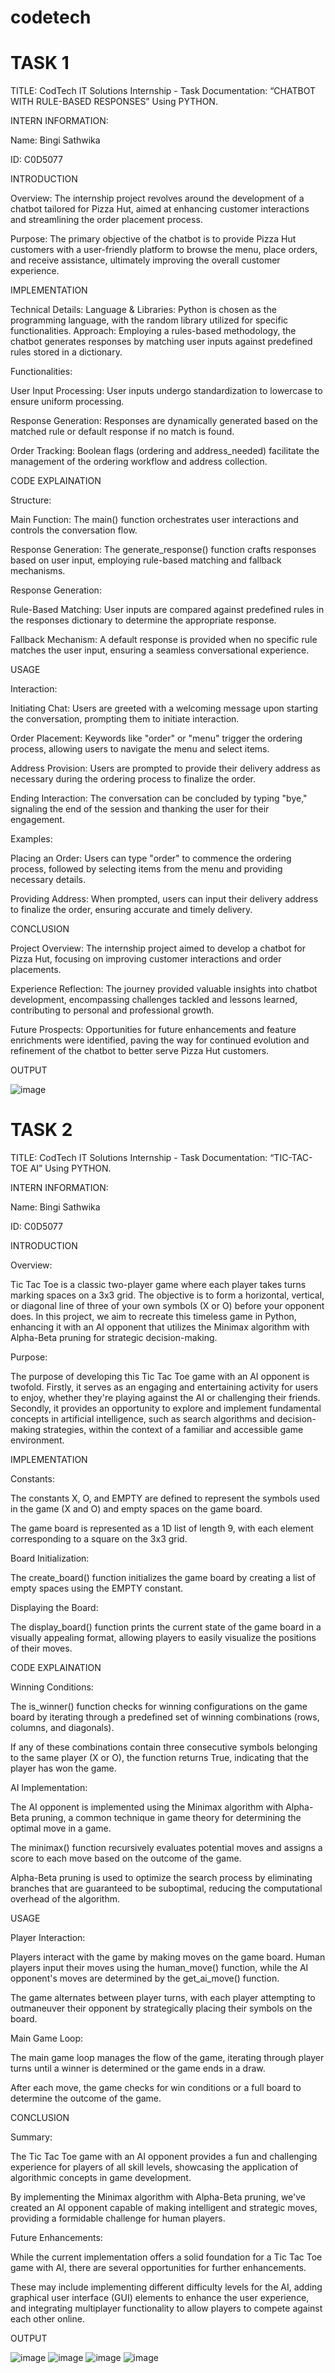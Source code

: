 # codetech
# TASK 1
TITLE: CodTech IT Solutions Internship - Task Documentation: “CHATBOT WITH RULE-BASED RESPONSES” Using PYTHON.

INTERN INFORMATION: 

Name: Bingi Sathwika

ID: C0D5077


INTRODUCTION

Overview:
The internship project revolves around the development of a chatbot tailored for Pizza Hut, aimed at enhancing customer interactions and streamlining the order placement process.

Purpose:
The primary objective of the chatbot is to provide Pizza Hut customers with a user-friendly platform to browse the menu, place orders, and receive assistance, ultimately improving the overall customer experience.


IMPLEMENTATION

Technical Details:
Language & Libraries: Python is chosen as the programming language, with the random library utilized for specific functionalities.
Approach: Employing a rules-based methodology, the chatbot generates responses by matching user inputs against predefined rules stored in a dictionary.

Functionalities:

User Input Processing: User inputs undergo standardization to lowercase to ensure uniform processing.

Response Generation: Responses are dynamically generated based on the matched rule or default response if no match is found.

Order Tracking: Boolean flags (ordering and address_needed) facilitate the management of the ordering workflow and address collection.


CODE EXPLAINATION

Structure:

Main Function: The main() function orchestrates user interactions and controls the conversation flow.

Response Generation: The generate_response() function crafts responses based on user input, employing rule-based matching and fallback mechanisms.

Response Generation:

Rule-Based Matching: User inputs are compared against predefined rules in the responses dictionary to determine the appropriate response.

Fallback Mechanism: A default response is provided when no specific rule matches the user input, ensuring a seamless conversational experience.


USAGE

Interaction:

Initiating Chat: Users are greeted with a welcoming message upon starting the conversation, prompting them to initiate interaction.

Order Placement: Keywords like "order" or "menu" trigger the ordering process, allowing users to navigate the menu and select items.

Address Provision: Users are prompted to provide their delivery address as necessary during the ordering process to finalize the order.

Ending Interaction: The conversation can be concluded by typing "bye," signaling the end of the session and thanking the user for their engagement.

Examples:

Placing an Order: Users can type "order" to commence the ordering process, followed by selecting items from the menu and providing necessary details.

Providing Address: When prompted, users can input their delivery address to finalize the order, ensuring accurate and timely delivery.


CONCLUSION

Project Overview: The internship project aimed to develop a chatbot for Pizza Hut, focusing on improving customer interactions and order placements.

Experience Reflection: The journey provided valuable insights into chatbot development, encompassing challenges tackled and lessons learned, contributing to personal and professional growth.

Future Prospects: Opportunities for future enhancements and feature enrichments were identified, paving the way for continued evolution and refinement of the chatbot to better serve Pizza Hut customers.


OUTPUT

![image](https://github.com/BingiSathwika/codetech/assets/142502651/1b905060-279f-44cd-9d0e-7f5adb9e8b9e)
 
# TASK 2
TITLE: CodTech IT Solutions Internship - Task Documentation: “TIC-TAC-TOE AI” Using PYTHON.

INTERN INFORMATION: 

Name: Bingi Sathwika

ID: C0D5077

INTRODUCTION

Overview:

Tic Tac Toe is a classic two-player game where each player takes turns marking spaces on a 3x3 grid. The objective is to form a horizontal, vertical, or diagonal line of three of your own symbols (X or O) before your opponent does. In this project, we aim to recreate this timeless game in Python, enhancing it with an AI opponent that utilizes the Minimax algorithm with Alpha-Beta pruning for strategic decision-making.

Purpose:

The purpose of developing this Tic Tac Toe game with an AI opponent is twofold. Firstly, it serves as an engaging and entertaining activity for users to enjoy, whether they're playing against the AI or challenging their friends. Secondly, it provides an opportunity to explore and implement fundamental concepts in artificial intelligence, such as search algorithms and decision-making strategies, within the context of a familiar and accessible game environment.


IMPLEMENTATION

Constants:

The constants X, O, and EMPTY are defined to represent the symbols used in the game (X and O) and empty spaces on the game board.

The game board is represented as a 1D list of length 9, with each element corresponding to a square on the 3x3 grid.

Board Initialization:

The create_board() function initializes the game board by creating a list of empty spaces using the EMPTY constant.

Displaying the Board:

The display_board() function prints the current state of the game board in a visually appealing format, allowing players to easily visualize the positions of their moves.


CODE EXPLAINATION

Winning Conditions:

The is_winner() function checks for winning configurations on the game board by iterating through a predefined set of winning combinations (rows, columns, and diagonals).

If any of these combinations contain three consecutive symbols belonging to the same player (X or O), the function returns True, indicating that the player has won the game.

AI Implementation:

The AI opponent is implemented using the Minimax algorithm with Alpha-Beta pruning, a common technique in game theory for determining the optimal move in a game.

The minimax() function recursively evaluates potential moves and assigns a score to each move based on the outcome of the game.

Alpha-Beta pruning is used to optimize the search process by eliminating branches that are guaranteed to be suboptimal, reducing the computational overhead of the algorithm.


USAGE

Player Interaction:

Players interact with the game by making moves on the game board. Human players input their moves using the human_move() function, while the AI opponent's moves are determined by the get_ai_move() function.

The game alternates between player turns, with each player attempting to outmaneuver their opponent by strategically placing their symbols on the board.

Main Game Loop:

The main game loop manages the flow of the game, iterating through player turns until a winner is determined or the game ends in a draw.

After each move, the game checks for win conditions or a full board to determine the outcome of the game.


CONCLUSION

Summary:

The Tic Tac Toe game with an AI opponent provides a fun and challenging experience for players of all skill levels, showcasing the application of algorithmic concepts in game development.

By implementing the Minimax algorithm with Alpha-Beta pruning, we've created an AI opponent capable of making intelligent and strategic moves, providing a formidable challenge for human players.

Future Enhancements:

While the current implementation offers a solid foundation for a Tic Tac Toe game with AI, there are several opportunities for further enhancements.

These may include implementing different difficulty levels for the AI, adding graphical user interface (GUI) elements to enhance the user experience, and integrating multiplayer functionality to allow players to compete against each other online.


OUTPUT	

![image](https://github.com/BingiSathwika/codetech/assets/142502651/6aeadf67-3484-4a4f-be19-50a354a22af3)
![image](https://github.com/BingiSathwika/codetech/assets/142502651/faa76f85-9635-41dc-98e7-023db9f80146)
![image](https://github.com/BingiSathwika/codetech/assets/142502651/c9846b06-754a-44b1-8c17-eaf15ea3c7a6)
![image](https://github.com/BingiSathwika/codetech/assets/142502651/6cc0d6e3-1ab7-428b-b358-1468cc7f3622)

 
